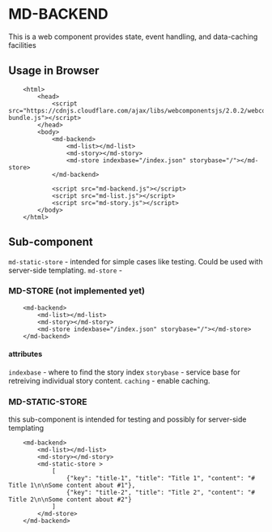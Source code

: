 # MD-BACKEND

This is a web component provides state, event handling, and data-caching facilities  

 
## Usage in Browser

```
    <html>
        <head>
            <script src="https://cdnjs.cloudflare.com/ajax/libs/webcomponentsjs/2.0.2/webcomponents-bundle.js"></script>
        </head>
        <body>
            <md-backend>
                <md-list></md-list>
                <md-story></md-story>
                <md-store indexbase="/index.json" storybase="/"></md-store>
            </md-backend>
            
            <script src="md-backend.js"></script>
            <script src="md-list.js"></script>
            <script src="md-story.js"></script>
        </body>
    </html>
```

## Sub-component

`md-static-store` - intended for simple cases like testing. Could be used with server-side templating.
`md-store` - 

### MD-STORE (not implemented yet)

```
    <md-backend>
        <md-list></md-list>
        <md-story></md-story>
        <md-store indexbase="/index.json" storybase="/"></md-store>
    </md-backend>
```

#### attributes

`indexbase` - where to find the story index
`storybase` - service base for retreiving individual story content.
`caching` - enable caching. 

### MD-STATIC-STORE

this sub-component is intended for testing and possibly for server-side templating

```
    <md-backend>
        <md-list></md-list>
        <md-story></md-story>
        <md-static-store >
            [
                {"key": "title-1", "title": "Title 1", "content": "# Title 1\n\nSome content about #1"},
                {"key": "title-2", "title": "Title 2", "content": "# Title 2\n\nSome content about #2"}
            ]
        </md-store>
    </md-backend>
```


